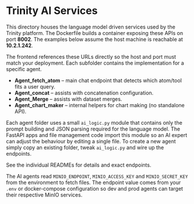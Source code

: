 # Trinity AI Services

This directory houses the language model driven services used by the Trinity platform. The Dockerfile builds a container exposing these APIs on port **8002**. The examples below assume the host machine is reachable at **10.2.1.242**.

The frontend references these URLs directly so the host and port must match your deployment. Each subfolder contains the implementation for a specific agent.

- **Agent_fetch_atom** – main chat endpoint that detects which atom/tool fits a user query.
- **Agent_concat** – assists with concatenation configuration.
- **Agent_Merge** – assists with dataset merges.
- **Agent_chart_maker** – internal helpers for chart making (no standalone API).

Each agent folder uses a small `ai_logic.py` module that contains only the
prompt building and JSON parsing required for the language model. The FastAPI
apps and file management code import this module so an AI expert can adjust the
behaviour by editing a single file. To create a new agent simply copy an
existing folder, tweak `ai_logic.py` and wire up the endpoints.

See the individual READMEs for details and exact endpoints.

The AI agents read `MINIO_ENDPOINT`, `MINIO_ACCESS_KEY` and
`MINIO_SECRET_KEY` from the environment to fetch files. The endpoint
value comes from your `.env` or docker-compose configuration so dev and
prod agents can target their respective MinIO services.
